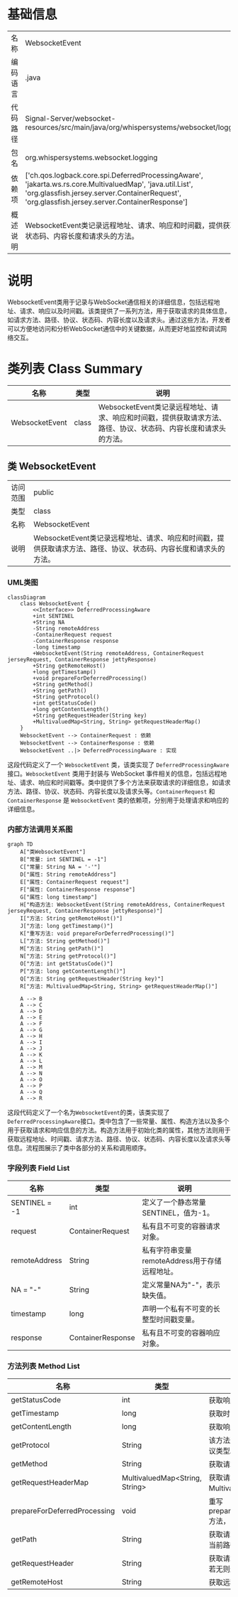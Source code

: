 # 基础信息

|      |      |
|------|------|
| 名称 | WebsocketEvent |
| 编码语言 | .java |
| 代码路径 | Signal-Server/websocket-resources/src/main/java/org/whispersystems/websocket/logging/WebsocketEvent.java |
| 包名 | org.whispersystems.websocket.logging |
| 依赖项 | ['ch.qos.logback.core.spi.DeferredProcessingAware', 'jakarta.ws.rs.core.MultivaluedMap', 'java.util.List', 'org.glassfish.jersey.server.ContainerRequest', 'org.glassfish.jersey.server.ContainerResponse'] |
| 概述说明 | WebsocketEvent类记录远程地址、请求、响应和时间戳，提供获取请求方法、路径、协议、状态码、内容长度和请求头的方法。 |

# 说明

WebsocketEvent类用于记录与WebSocket通信相关的详细信息，包括远程地址、请求、响应以及时间戳。该类提供了一系列方法，用于获取请求的具体信息，如请求方法、路径、协议、状态码、内容长度以及请求头。通过这些方法，开发者可以方便地访问和分析WebSocket通信中的关键数据，从而更好地监控和调试网络交互。

# 类列表 Class Summary

| 名称   | 类型  | 说明 |
|-------|------|-------------|
| WebsocketEvent | class | WebsocketEvent类记录远程地址、请求、响应和时间戳，提供获取请求方法、路径、协议、状态码、内容长度和请求头的方法。 |



## 类 WebsocketEvent

|      |      |
|------|------|
| 访问范围 | public |
| 类型 | class |
| 名称 | WebsocketEvent |
| 说明 | WebsocketEvent类记录远程地址、请求、响应和时间戳，提供获取请求方法、路径、协议、状态码、内容长度和请求头的方法。 |


### UML类图

```mermaid
classDiagram
    class WebsocketEvent {
        <<Interface>> DeferredProcessingAware
        +int SENTINEL
        +String NA
        -String remoteAddress
        -ContainerRequest request
        -ContainerResponse response
        -long timestamp
        +WebsocketEvent(String remoteAddress, ContainerRequest jerseyRequest, ContainerResponse jettyResponse)
        +String getRemoteHost()
        +long getTimestamp()
        +void prepareForDeferredProcessing()
        +String getMethod()
        +String getPath()
        +String getProtocol()
        +int getStatusCode()
        +long getContentLength()
        +String getRequestHeader(String key)
        +MultivaluedMap<String, String> getRequestHeaderMap()
    }
    WebsocketEvent --> ContainerRequest : 依赖
    WebsocketEvent --> ContainerResponse : 依赖
    WebsocketEvent ..|> DeferredProcessingAware : 实现
```

这段代码定义了一个 `WebsocketEvent` 类，该类实现了 `DeferredProcessingAware` 接口。`WebsocketEvent` 类用于封装与 WebSocket 事件相关的信息，包括远程地址、请求、响应和时间戳等。类中提供了多个方法来获取请求的详细信息，如请求方法、路径、协议、状态码、内容长度以及请求头等。`ContainerRequest` 和 `ContainerResponse` 是 `WebsocketEvent` 类的依赖项，分别用于处理请求和响应的详细信息。


### 内部方法调用关系图

```mermaid
graph TD
    A["类WebsocketEvent"]
    B["常量: int SENTINEL = -1"]
    C["常量: String NA = '-'"]
    D["属性: String remoteAddress"]
    E["属性: ContainerRequest request"]
    F["属性: ContainerResponse response"]
    G["属性: long timestamp"]
    H["构造方法: WebsocketEvent(String remoteAddress, ContainerRequest jerseyRequest, ContainerResponse jettyResponse)"]
    I["方法: String getRemoteHost()"]
    J["方法: long getTimestamp()"]
    K["重写方法: void prepareForDeferredProcessing()"]
    L["方法: String getMethod()"]
    M["方法: String getPath()"]
    N["方法: String getProtocol()"]
    O["方法: int getStatusCode()"]
    P["方法: long getContentLength()"]
    Q["方法: String getRequestHeader(String key)"]
    R["方法: MultivaluedMap<String, String> getRequestHeaderMap()"]

    A --> B
    A --> C
    A --> D
    A --> E
    A --> F
    A --> G
    A --> H
    A --> I
    A --> J
    A --> K
    A --> L
    A --> M
    A --> N
    A --> O
    A --> P
    A --> Q
    A --> R
```

这段代码定义了一个名为`WebsocketEvent`的类，该类实现了`DeferredProcessingAware`接口。类中包含了一些常量、属性、构造方法以及多个用于获取请求和响应信息的方法。构造方法用于初始化类的属性，其他方法则用于获取远程地址、时间戳、请求方法、路径、协议、状态码、内容长度以及请求头等信息。流程图展示了类中各部分的关系和调用顺序。

### 字段列表 Field List

| 名称  | 类型  | 说明 |
|-------|-------|------|
| SENTINEL = -1 | int | 定义了一个静态常量SENTINEL，值为-1。 |
| request | ContainerRequest | 私有且不可变的容器请求对象。 |
| remoteAddress | String | 私有字符串变量remoteAddress用于存储远程地址。 |
| NA       = "-" | String | 定义常量NA为"-"，表示缺失值。 |
| timestamp | long | 声明一个私有不可变的长整型时间戳变量。 |
| response | ContainerResponse | 私有且不可变的容器响应对象。 |

### 方法列表 Method List

| 名称  | 类型  | 说明 |
|-------|-------|------|
| getStatusCode | int | 获取响应状态码的方法。 |
| getTimestamp | long | 获取时间戳的方法。 |
| getContentLength | long | 获取响应内容长度的方法。 |
| getProtocol | String | 该方法返回字符串"WS"，表示协议类型。 |
| getMethod | String | 获取请求方法的Java代码片段。 |
| getRequestHeaderMap | MultivaluedMap<String, String> | 获取请求头信息的MultivaluedMap。 |
| prepareForDeferredProcessing | void | 重写prepareForDeferredProcessing方法，内容为空。 |
| getPath | String | 获取请求路径，结合基础URI和当前路径。 |
| getRequestHeader | String | 获取请求头中指定键的首个值，若无则返回NA。 |
| getRemoteHost | String | 获取远程主机地址的方法。 |




